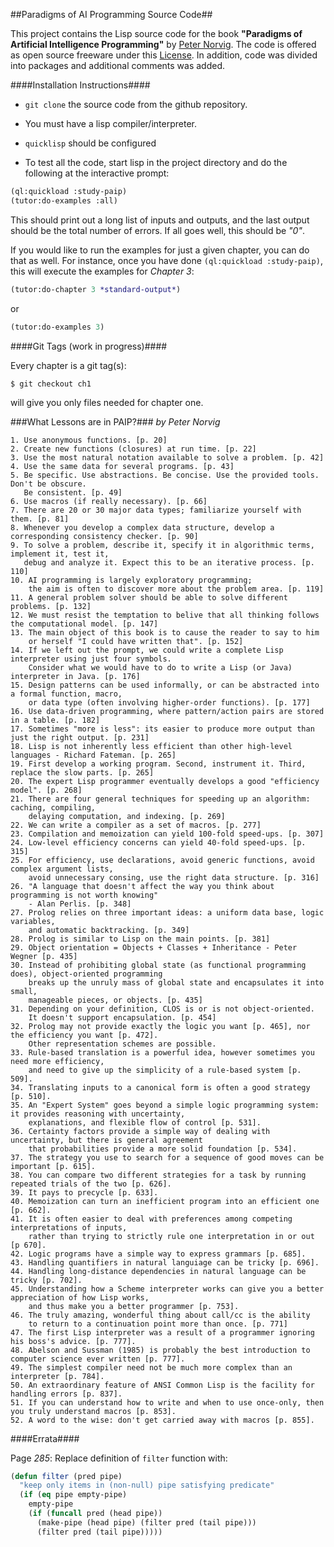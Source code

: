##Paradigms of AI Programming Source Code##

This project contains the Lisp source code for the book **"Paradigms of Artificial Intelligence Programming"**
by [Peter Norvig](http://norvig.com). The code is offered as open source freeware under this [License](LICENSE.md).
In addition, code was divided into packages and additional comments was added.

####Installation Instructions####

- ```git clone``` the source code from the github repository.

- You must have a lisp compiler/interpreter.

- ```quicklisp``` should be configured

- To test all the code, start lisp in the project directory and do the
  following at the interactive prompt:

``` cl
(ql:quickload :study-paip)
(tutor:do-examples :all)
```

This should print out a long list of inputs and outputs, and the last
output should be the total number of errors. If all goes well, this should be *"0"*.

If you would like to run the examples for just a given chapter, you can do that
as well. For instance, once you have done ``(ql:quickload :study-paip)``, this will
execute the examples for _Chapter 3_:

``` cl
(tutor:do-chapter 3 *standard-output*)
```

or

``` cl
(tutor:do-examples 3)
```

####Git Tags (work in progress)####

Every chapter is a git tag(s):

```$ git checkout ch1```

will give you only files needed for chapter one.

###What Lessons are in PAIP?###
_by Peter Norvig_

```
1. Use anonymous functions. [p. 20]
2. Create new functions (closures) at run time. [p. 22]
3. Use the most natural notation available to solve a problem. [p. 42]
4. Use the same data for several programs. [p. 43]
5. Be specific. Use abstractions. Be concise. Use the provided tools. Don't be obscure.
   Be consistent. [p. 49]
6. Use macros (if really necessary). [p. 66]
7. There are 20 or 30 major data types; familiarize yourself with them. [p. 81]
8. Whenever you develop a complex data structure, develop a corresponding consistency checker. [p. 90]
9. To solve a problem, describe it, specify it in algorithmic terms, implement it, test it,
   debug and analyze it. Expect this to be an iterative process. [p. 110]
10. AI programming is largely exploratory programming;
    the aim is often to discover more about the problem area. [p. 119]
11. A general problem solver should be able to solve different problems. [p. 132]
12. We must resist the temptation to belive that all thinking follows the computational model. [p. 147]
13. The main object of this book is to cause the reader to say to him
    or herself "I could have written that". [p. 152]
14. If we left out the prompt, we could write a complete Lisp interpreter using just four symbols.
    Consider what we would have to do to write a Lisp (or Java) interpreter in Java. [p. 176]
15. Design patterns can be used informally, or can be abstracted into a formal function, macro,
    or data type (often involving higher-order functions). [p. 177]
16. Use data-driven programming, where pattern/action pairs are stored in a table. [p. 182]
17. Sometimes "more is less": its easier to produce more output than just the right output. [p. 231]
18. Lisp is not inherently less efficient than other high-level languages - Richard Fateman. [p. 265]
19. First develop a working program. Second, instrument it. Third, replace the slow parts. [p. 265]
20. The expert Lisp programmer eventually develops a good "efficiency model". [p. 268]
21. There are four general techniques for speeding up an algorithm: caching, compiling,
    delaying computation, and indexing. [p. 269]
22. We can write a compiler as a set of macros. [p. 277]
23. Compilation and memoization can yield 100-fold speed-ups. [p. 307]
24. Low-level efficiency concerns can yield 40-fold speed-ups. [p. 315]
25. For efficiency, use declarations, avoid generic functions, avoid complex argument lists,
    avoid unnecessary consing, use the right data structure. [p. 316]
26. "A language that doesn't affect the way you think about programming is not worth knowing"
    - Alan Perlis. [p. 348]
27. Prolog relies on three important ideas: a uniform data base, logic variables,
    and automatic backtracking. [p. 349]
28. Prolog is similar to Lisp on the main points. [p. 381]
29. Object orientation = Objects + Classes + Inheritance - Peter Wegner [p. 435]
30. Instead of prohibiting global state (as functional programming does), object-oriented programming
    breaks up the unruly mass of global state and encapsulates it into small,
    manageable pieces, or objects. [p. 435]
31. Depending on your definition, CLOS is or is not object-oriented.
    It doesn't support encapsulation. [p. 454]
32. Prolog may not provide exactly the logic you want [p. 465], nor the efficiency you want [p. 472].
    Other representation schemes are possible.
33. Rule-based translation is a powerful idea, however sometimes you need more efficiency,
    and need to give up the simplicity of a rule-based system [p. 509].
34. Translating inputs to a canonical form is often a good strategy [p. 510].
35. An "Expert System" goes beyond a simple logic programming system: it provides reasoning with uncertainty,
    explanations, and flexible flow of control [p. 531].
36. Certainty factors provide a simple way of dealing with uncertainty, but there is general agreement
    that probabilities provide a more solid foundation [p. 534].
37. The strategy you use to search for a sequence of good moves can be important [p. 615].
38. You can compare two different strategies for a task by running repeated trials of the two [p. 626].
39. It pays to precycle [p. 633].
40. Memoization can turn an inefficient program into an efficient one [p. 662].
41. It is often easier to deal with preferences among competing interpretations of inputs,
    rather than trying to strictly rule one interpretation in or out [p 670].
42. Logic programs have a simple way to express grammars [p. 685].
43. Handling quantifiers in natural languiage can be tricky [p. 696].
44. Handling long-distance dependencies in natural language can be tricky [p. 702].
45. Understanding how a Scheme interpreter works can give you a better appreciation of how Lisp works,
    and thus make you a better programmer [p. 753].
46. The truly amazing, wonderful thing about call/cc is the ability
    to return to a continuation point more than once. [p. 771]
47. The first Lisp interpreter was a result of a programmer ignoring his boss's advice. [p. 777].
48. Abelson and Sussman (1985) is probably the best introduction to computer science ever written [p. 777].
49. The simplest compiler need not be much more complex than an interpreter [p. 784].
50. An extraordinary feature of ANSI Common Lisp is the facility for handling errors [p. 837].
51. If you can understand how to write and when to use once-only, then you truly understand macros [p. 853].
52. A word to the wise: don't get carried away with macros [p. 855].
```

####Errata####

Page *285*: Replace definition of `filter` function with:

``` cl
(defun filter (pred pipe)
  "keep only items in (non-null) pipe satisfying predicate"
  (if (eq pipe empty-pipe)
    empty-pipe
    (if (funcall pred (head pipe))
      (make-pipe (head pipe) (filter pred (tail pipe)))
      (filter pred (tail pipe)))))
```

